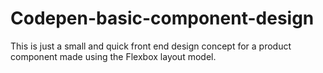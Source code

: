 # Codepen-basic-component-design

This is just a small and quick front end design concept for a product component made using the Flexbox layout model.
